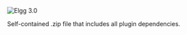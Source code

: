![Elgg 3.0](https://img.shields.io/badge/Elgg-3.0-orange.svg?style=flat-square)

Self-contained .zip file that includes all plugin dependencies.
